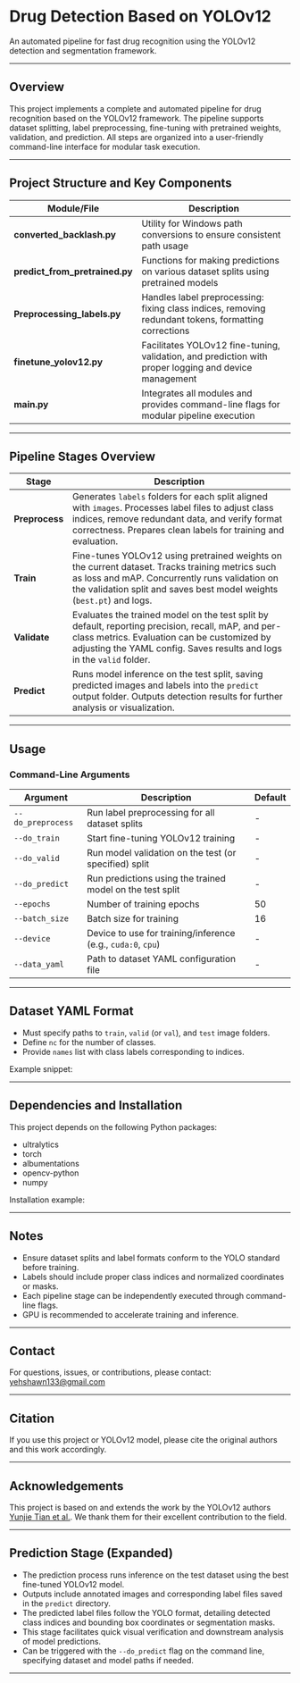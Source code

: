 # Drug Detection Based on YOLOv12

An automated pipeline for fast drug recognition using the YOLOv12 detection and segmentation framework.

---

## Overview

This project implements a complete and automated pipeline for drug recognition based on the YOLOv12 framework. The pipeline supports dataset splitting, label preprocessing, fine-tuning with pretrained weights, validation, and prediction. All steps are organized into a user-friendly command-line interface for modular task execution.

---

## Project Structure and Key Components

| Module/File                | Description                                                                                 |
|---------------------------|---------------------------------------------------------------------------------------------|
| **converted_backlash.py**  | Utility for Windows path conversions to ensure consistent path usage                       |
| **predict_from_pretrained.py** | Functions for making predictions on various dataset splits using pretrained models      |
| **Preprocessing_labels.py** | Handles label preprocessing: fixing class indices, removing redundant tokens, formatting corrections |
| **finetune_yolov12.py**    | Facilitates YOLOv12 fine-tuning, validation, and prediction with proper logging and device management |
| **main.py**                | Integrates all modules and provides command-line flags for modular pipeline execution      |

---

## Pipeline Stages Overview

| Stage           | Description                                                                                  |
|-----------------|----------------------------------------------------------------------------------------------|
| **Preprocess**  | Generates `labels` folders for each split aligned with `images`. Processes label files to adjust class indices, remove redundant data, and verify format correctness. Prepares clean labels for training and evaluation. |
| **Train**       | Fine-tunes YOLOv12 using pretrained weights on the current dataset. Tracks training metrics such as loss and mAP. Concurrently runs validation on the validation split and saves best model weights (`best.pt`) and logs. |
| **Validate**    | Evaluates the trained model on the test split by default, reporting precision, recall, mAP, and per-class metrics. Evaluation can be customized by adjusting the YAML config. Saves results and logs in the `valid` folder. |
| **Predict**     | Runs model inference on the test split, saving predicted images and labels into the `predict` output folder. Outputs detection results for further analysis or visualization. |

---

## Usage

### Command-Line Arguments

| Argument         | Description                                       | Default      |
|------------------|-------------------------------------------------|--------------|
| `--do_preprocess`| Run label preprocessing for all dataset splits  | -            |
| `--do_train`     | Start fine-tuning YOLOv12 training               | -            |
| `--do_valid`     | Run model validation on the test (or specified) split | -         |
| `--do_predict`   | Run predictions using the trained model on the test split | -        |
| `--epochs`       | Number of training epochs                         | 50            |
| `--batch_size`   | Batch size for training                           | 16           |
| `--device`       | Device to use for training/inference (e.g., `cuda:0`, `cpu`) | -     |
| `--data_yaml`    | Path to dataset YAML configuration file          | -            |

---

## Dataset YAML Format

- Must specify paths to `train`, `valid` (or `val`), and `test` image folders.
- Define `nc` for the number of classes.
- Provide `names` list with class labels corresponding to indices.

Example snippet:


---

## Dependencies and Installation

This project depends on the following Python packages:

- ultralytics  
- torch  
- albumentations  
- opencv-python  
- numpy  

Installation example:


---

## Notes

- Ensure dataset splits and label formats conform to the YOLO standard before training.
- Labels should include proper class indices and normalized coordinates or masks.
- Each pipeline stage can be independently executed through command-line flags.
- GPU is recommended to accelerate training and inference.

---

## Contact

For questions, issues, or contributions, please contact:  
yehshawn133@gmail.com 

---

## Citation

If you use this project or YOLOv12 model, please cite the original authors and this work accordingly.

---

## Acknowledgements

This project is based on and extends the work by the YOLOv12 authors [Yunjie Tian et al.](https://github.com/sunsmarterjie/yolov12). We thank them for their excellent contribution to the field.

---

## Prediction Stage (Expanded)

- The prediction process runs inference on the test dataset using the best fine-tuned YOLOv12 model.
- Outputs include annotated images and corresponding label files saved in the `predict` directory.
- The predicted label files follow the YOLO format, detailing detected class indices and bounding box coordinates or segmentation masks.
- This stage facilitates quick visual verification and downstream analysis of model predictions.
- Can be triggered with the `--do_predict` flag on the command line, specifying dataset and model paths if needed.

---
